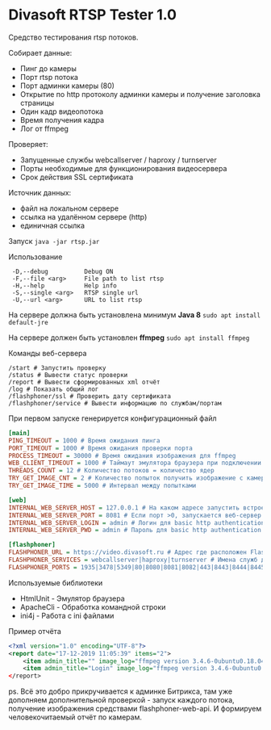 # Divasoft RTSP Tester 1.0
Средство тестирования rtsp потоков.

Собирает данные:
* Пинг до камеры
* Порт rtsp потока
* Порт админки камеры (80)
* Открытие по http протоколу админки камеры и получение заголовка страницы
* Один кадр видеопотока
* Время получения кадра
* Лог от ffmpeg

Проверяет:
* Запущенные службы webcallserver / haproxy / turnserver
* Порты необходимые для функционирования видеосервера
* Срок действия SSL сертификата

Источник данных:
* файл на локальном сервере
* ссылка на удалённом сервере (http)
* единичная ссылка

Запуск
```java -jar rtsp.jar```

Использование
```
 -D,--debug          Debug ON
 -F,--file <arg>     File path to list rtsp
 -H,--help           Help info
 -S,--single <arg>   RTSP single url
 -U,--url <arg>      URL to list rtsp
```

На сервере должна быть установлена минимум **Java 8**
```sudo apt install default-jre```

На сервере должен быть установлен **ffmpeg**
```sudo apt install ffmpeg```

Команды веб-сервера
```
/start # Запустить проверку
/status # Вывести статус проверки
/report # Вывести сформированных xml отчёт
/log # Показать общий лог
/flashphoner/ssl # Проверить дату сертификата
/flashphoner/service # Вывести информацию по службам/портам
```
При первом запуске генерируется конфигурационный файл
```ini
[main]
PING_TIMEOUT = 1000 # Время ожидания пинга
PORT_TIMEOUT = 1000 # Время ожидания проверки порта
PROCESS_TIMEOUT = 30000 # Время ожидания изображения для ffmpeg
WEB_CLIENT_TIMEOUT = 1000 # Таймаут эмулятора браузера при подключении к админке регистратора/камеры
THREADS_COUNT = 12 # Количество потоков = количество ядер
TRY_GET_IMAGE_CNT = 2 # Количество попыток получить изображение с камеры/регистратора
TRY_GET_IMAGE_TIME = 5000 # Интервал между попытками

[web]
INTERNAL_WEB_SERVER_HOST = 127.0.0.1 # На каком адресе запустить встроенный веб-сервер для обработки команд
INTERNAL_WEB_SERVER_PORT = 8081 # Если порт >0, запускается веб-сервер
INTERNAL_WEB_SERVER_LOGIN = admin # Логин для basic http authentication
INTERNAL_WEB_SERVER_PWD = admin # Пароль для basic http authentication

[flashphoner]
FLASHPHONER_URL = https://video.divasoft.ru # Адрес где расположен Flashphoner
FLASHPHONER_SERVICES = webcallserver|haproxy|turnserver # Имена служб для проверки статуса
FLASHPHONER_PORTS = 1935|3478|5349|80|8080|8081|8082|443|8443|8444|8445|2000|9091|8888 # Проверка этого набора портов
```

Используемые библиотеки
* HtmlUnit - Эмулятор браузера
* ApacheCli - Обработка командной строки
* ini4j - Работа с ini файлами

Пример отчёта
```xml
<?xml version="1.0" encoding="UTF-8"?>
<report date="17-12-2019 11:05:39" items="2">
    <item admin_title="" image_log="ffmpeg version 3.4.6-0ubuntu0.18.04.1 Copyright (c) 2000-2019 the FFmpeg ..." host="192.168.0.12" is_admin_port="Y" is_image="N" is_ping="Y" is_port="Y" port="554" time="4667" url="rtsp://192.168.0.12:554/user=admin&amp;password=admin&amp;channel=1&amp;stream=1?.sdp"/>
    <item admin_title="Login" image_log="ffmpeg version 3.4.6-0ubuntu0.18.04.1 Copyright (c) 2000-2019 the FFmpeg ..." host="192.168.0.15" is_admin_port="Y" is_image="Y" is_ping="Y" is_port="Y" port="554" time="6417" url="rtsp://192.168.0.15:554/user=admin&amp;password=admin&amp;channel=1&amp;stream=1?.sdp"/>Вот тут будет содержимое изображения в base64</item>
</report>
```

ps. Всё это добро прикручивается к админке Битрикса, там уже дополняем дополнительной проверкой - запуск каждого потока, получение изображения средствами flashphoner-web-api. И формируем человекочитаемый отчёт по камерам.